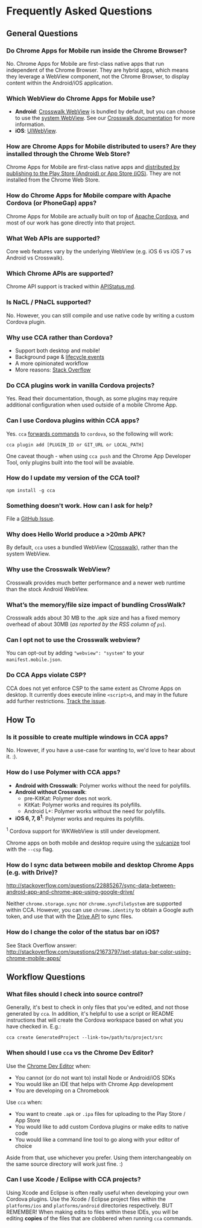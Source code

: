 # Frequently Asked Questions

## General Questions

### Do Chrome Apps for Mobile run inside the Chrome Browser?

No. Chrome Apps for Mobile are first-class native apps that run independent of the Chrome Browser. They are hybrid apps, which means they leverage a WebView component, not the Chrome Browser, to display content within the Android/iOS application.


### Which WebView do Chrome Apps for Mobile use?

- **Android**: [Crosswalk WebView](https://crosswalk-project.org) is bundled by default, but you can choose to use the [system WebView](http://developer.android.com/reference/android/webkit/WebView.html). See our [Crosswalk documentation](Crosswalk.md) for more information.
- **iOS**: [UIWebView](https://developer.apple.com/library/ios/documentation/uikit/reference/UIWebView_Class/Reference/Reference.html).


### How are Chrome Apps for Mobile distributed to users?  Are they installed through the Chrome Web Store?

Chrome Apps for Mobile are first-class native apps and [distributed by publishing to the Play Store (Android) or App Store (iOS)](https://github.com/MobileChromeApps/mobile-chrome-apps/blob/master/docs/Publish.md).  They are not installed from the Chrome Web Store.


### How do Chrome Apps for Mobile compare with Apache Cordova (or PhoneGap) apps?

Chrome Apps for Mobile are actually built on top of [Apache Cordova](https://cordova.apache.org/), and most of our work has gone directly into that project.


### What Web APIs are supported?

Core web features vary by the underlying WebView (e.g. iOS 6 vs iOS 7 vs Android vs Crosswalk).


### Which Chrome APIs are supported?

Chrome API support is tracked within [APIStatus.md](https://github.com/MobileChromeApps/mobile-chrome-apps/blob/master/docs/APIStatus.md).


### Is NaCL / PNaCL supported?

No. However, you can still compile and use native code by writing a custom Cordova plugin.


### Why use CCA rather than Cordova?

- Support both desktop and mobile!
- Background page & [lifecycle events](Events.md)
- A more opinionated workflow
- More reasons: [Stack Overflow](http://stackoverflow.com/questions/21684414/reasons-for-porting-a-cordova-app-to-a-mobile-chrome-app/)


### Do CCA plugins work in vanilla Cordova projects?

Yes. Read their documentation, though, as some plugins may require additional configuration when used outside of a mobile Chrome App.


### Can I use Cordova plugins within CCA apps?

Yes. `cca` [forwards commands](http://stackoverflow.com/questions/21886407/chrome-cordova-app-plugin-access/) to `cordova`, so the following will work:

    cca plugin add [PLUGIN_ID or GIT_URL or LOCAL_PATH]

One caveat though - when using `cca push` and the Chrome App Developer Tool, only plugins built into the tool will be avaiable.


### How do I update my version of the CCA tool?

    npm install -g cca


### Something doesn't work. How can I ask for help?

File a [GitHub Issue](https://github.com/MobileChromeApps/mobile-chrome-apps/issues).


### Why does Hello World produce a >20mb APK?

By default, `cca` uses a bundled WebView ([Crosswalk](https://crosswalk-project.org)), rather than the system WebView.


### Why use the Crosswalk WebView?

Crosswalk provides much better performance and a newer web runtime than the stock Android WebView.


### What’s the memory/file size impact of bundling CrossWalk?

Crosswalk adds about 30 MB to the .apk size and has a fixed memory overhead of about 30MB (_as reported by the RSS column of `ps`_).


### Can I opt not to use the Crosswalk webview?

You can opt-out by adding `"webview": "system"` to your `manifest.mobile.json`.


### Do CCA Apps violate CSP?

CCA does not yet enforce CSP to the same extent as Chrome Apps on desktop. It currently does execute inline `<script>`s, and may in the future add further restrictions. [Track the issue](https://github.com/MobileChromeApps/mobile-chrome-apps/issues/73).


## How To

### Is it possible to create multiple windows in CCA apps?

No. However, if you have a use-case for wanting to, we'd love to hear about it. :).


### How do I use Polymer with CCA apps?

* __Android with Crosswalk__: Polymer works without the need for polyfills.
* __Android without Crosswalk__:
  * pre-KitKat: Polymer does not work.
  * KitKat: Polymer works and requires its polyfills.
  * Android L+: Polymer works without the need for polyfills.
* __iOS 6, 7, 8<sup>1</sup>__: Polymer works and requires its polyfills.

<sup>1</sup> Cordova support for WKWebView is still under development.

Chrome apps on both mobile and desktop require using the
[vulcanize](http://www.polymer-project.org/articles/concatenating-web-components.html) tool with the `--csp` flag.


### How do I sync data between mobile and desktop Chrome Apps (e.g. with Drive)?

http://stackoverflow.com/questions/22885267/sync-data-between-android-app-and-chrome-app-using-google-drive/

Neither `chrome.storage.sync` nor `chrome.syncFileSystem` are supported within CCA. However, you can use `chrome.identity` to obtain a Google auth token, and use that with the [Drive API](https://developers.google.com/drive/web/quickstart/quickstart-js) to sync files.


### How do I change the color of the status bar on iOS?

See Stack Overflow answer: http://stackoverflow.com/questions/21673797/set-status-bar-color-using-chrome-mobile-apps/


## Workflow Questions

### What files should I check into source control?

Generally, it's best to check in only files that you've edited, and not those generated by `cca`. In addition, it's helpful to use a script or README instructions that will create the Cordova workspace based on what you have checked in. E.g.:

    cca create GeneratedProject --link-to=/path/to/project/src

### When should I use `cca` vs the Chrome Dev Editor?

Use the [Chrome Dev Editor](https://chrome.google.com/webstore/detail/chrome-dev-editor-develop/pnoffddplpippgcfjdhbmhkofpnaalpg) when:
- You cannot (or do not want to) install Node or Android/iOS SDKs
- You would like an IDE that helps with Chrome App development
- You are developing on a Chromebook

Use `cca` when:
- You want to create `.apk` or `.ipa` files for uploading to the Play Store / App Store
- You would like to add custom Cordova plugins or make edits to native code
- You would like a command line tool to go along with your editor of choice

Aside from that, use whichever you prefer.  Using them interchangeably on the same source directory will work just fine. :)

### Can I use Xcode / Eclipse with CCA projects?

Using Xcode and Eclipse is often really useful when developing your own Cordova plugins. Use the Xcode / Eclipse project files within the `platforms/ios` and `platforms/android` directories respectively. BUT REMEMBER! When making edits to files within these IDEs, you will be editing __copies__ of the files that are clobbered when running `cca` commands.
